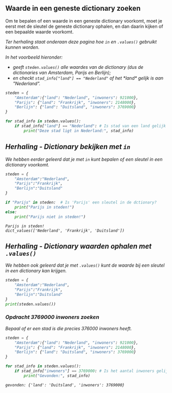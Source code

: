

## Waarde in een geneste dictionary zoeken

<p>Om te bepalen of een waarde in een geneste dictionary voorkomt, moet je eerst met de sleutel de geneste dictionary ophalen, en dan daarin kijken of een bepaalde waarde voorkomt.</p> <p><i>Ter herhaling staat onderaan deze pagina hoe <code>in</code> en <code>.values()</code> gebruikt kunnen worden.</p>
<p>
In het voorbeeld hieronder:
<ul>
<li>geeft <code>steden.values()</code> alle waardes van de dictionary (dus de dictionaries van Amsterdam, Parijs en Berlijn);
<li>en checkt <code>stad_info["land"] == "Nederland"</code> of het *land* gelijk is aan "Nederland".
</ul>
</p>

```python
steden = {
    "Amsterdam":{"land": "Nederland", "inwoners": 921000},
    "Parijs": {"land": "Frankrijk", "inwoners": 2148000},
    "Berlijn": {"land": "Duitsland", "inwoners": 3769000}
}

for stad_info in steden.values():
    if stad_info["land"] == "Nederland": # Is stad van een land gelijk aan Nederland?
        print("Deze stad ligt in Nederland:", stad_info)    

```



## Herhaling - Dictionary bekijken met <code>in</code>

<p>We hebben eerder geleerd dat je met <code>in</code> kunt bepalen of een sleutel in een dictionary voorkomt.</p>


```python
steden = {
    "Amsterdam":"Nederland",
    "Parijs":"Frankrijk",
    "Berlijn":"Duitsland"
}

if "Parijs" in steden:	# Is 'Parijs' een sleutel in de dctionary? 
    print("Parijs in steden!")
else:
    print("Parijs niet in steden!")


```

    Parijs in steden!
    dict_values(['Nederland', 'Frankrijk', 'Duitsland'])


## Herhaling - Dictionary waarden ophalen met <code>.values()</code>
<p>We hebben ook geleerd dat je met <code>.values()</code> kunt de waarde bij een sleutel in een dictionary kan krijgen.</p>


```python
steden = {
    "Amsterdam":"Nederland",
    "Parijs":"Frankrijk",
    "Berlijn":"Duitsland"
}
print(steden.values())
```


### Opdracht 3769000 inwoners zoeken

Bepaal of er een stad is die precies 376000 inwoners heeft.


```python
steden = {
    "Amsterdam":{"land": "Nederland", "inwoners": 921000},
    "Parijs": {"land": "Frankrijk", "inwoners": 2148000},
    "Berlijn": {"land": "Duitsland", "inwoners": 3769000}
}

for stad_info in steden.values():
    if stad_info["inwoners"] == 3769000: # Is het aantal inwoners gelijk aan 3769000? 
        print("Gevonden:", stad_info)
```

    gevonden: {'land': 'Duitsland', 'inwoners': 3769000}

